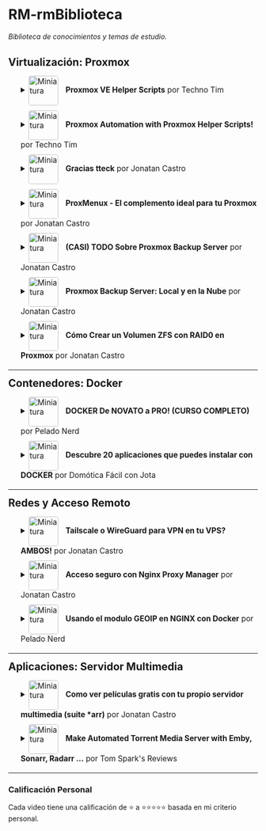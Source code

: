 # RM-rmBiblioteca
*Biblioteca de conocimientos y temas de estudio.*

<br>
  <h2 style="display:inline; vertical-align: middle;">Virtualización: Proxmox</h2>
  <div style="padding-left: 25px; padding-top: 10px;">
    <details>
      <summary style="font-size: 1.1em; padding: 5px 0;">
        <img src="https://i.ytimg.com/vi/gRVSbqXejtk/mqdefault.jpg" alt="Miniatura" width="60" style="margin-right: 10px; border-radius: 4px; vertical-align: middle;">
        <strong>Proxmox VE Helper Scripts</strong> por Techno Tim
      </summary>
      <div style="padding: 15px; overflow: hidden; border-left: 2px solid #ddd; margin-top: 5px; margin-left: 5px;">
        <a href="https://www.youtube.com/watch?v=gRVSbqXejtk" target="_blank"><img src="https://i.ytimg.com/vi/gRVSbqXejtk/mqdefault.jpg" alt="Miniatura del video Proxmox VE Helper Scripts" width="150" style="float: right; margin-left: 15px; border-radius: 8px;"></a>
        <strong><a href="https://www.youtube.com/watch?v=gRVSbqXejtk" target="_blank">Proxmox VE Helper Scripts</a></strong><br>
        por <a href="https://www.youtube.com/@TechnoTim" target="_blank">Techno Tim</a><br><br>
        <em>Introducción a Proxmox VE Helper-Scripts y cómo automatizar tareas y desplegar contenedores con un solo comando.</em><br><br>
        <strong>Calificación:</strong> ★★★★★<br>
        <em>Comentario pendiente.</em>
      </div>
    </details>
    <details>
      <summary style="font-size: 1.1em; padding: 5px 0;">
        <img src="https://i.ytimg.com/vi/kcpu4z5eSEU/mqdefault.jpg" alt="Miniatura" width="60" style="margin-right: 10px; border-radius: 4px; vertical-align: middle;">
        <strong>Proxmox Automation with Proxmox Helper Scripts!</strong> por Techno Tim
      </summary>
      <div style="padding: 15px; overflow: hidden; border-left: 2px solid #ddd; margin-top: 5px; margin-left: 5px;">
        <a href="https://www.youtube.com/watch?v=kcpu4z5eSEU" target="_blank"><img src="https://i.ytimg.com/vi/kcpu4z5eSEU/mqdefault.jpg" alt="Miniatura del video Proxmox Automation" width="150" style="float: right; margin-left: 15px; border-radius: 8px;"></a>
        <strong><a href="https://www.youtube.com/watch?v=kcpu4z5eSEU" target="_blank">Proxmox Automation with Proxmox Helper Scripts!</a></strong><br>
        por <a href="https://www.youtube.com/@TechnoTim" target="_blank">Techno Tim</a><br><br>
        <em>Automatiza Proxmox con los Helper-Scripts: ajustes de posinstalación, despliegue de contenedores LXC y servicios comunes.</em><br><br>
        <strong>Calificación:</strong> ★★★★★<br>
        <em>Comentario pendiente.</em>
      </div>
    </details>
    <details>
      <summary style="font-size: 1.1em; padding: 5px 0;">
        <img src="https://i.ytimg.com/vi/N6T_LnCxL9g/mqdefault.jpg" alt="Miniatura" width="60" style="margin-right: 10px; border-radius: 4px; vertical-align: middle;">
        <strong>Gracias tteck</strong> por Jonatan Castro
      </summary>
      <div style="padding: 15px; overflow: hidden; border-left: 2px solid #ddd; margin-top: 5px; margin-left: 5px;">
        <a href="https://www.youtube.com/watch?v=N6T_LnCxL9g" target="_blank"><img src="https://i.ytimg.com/vi/N6T_LnCxL9g/mqdefault.jpg" alt="Miniatura del video Gracias tteck" width="150" style="float: right; margin-left: 15px; border-radius: 8px;"></a>
        <strong><a href="https://www.youtube.com/watch?v=N6T_LnCxL9g" target="_blank">Gracias tteck</a></strong><br>
        por <a href="https://www.youtube.com/@JonatanCastro" target="_blank">Jonatan Castro</a><br><br>
        <em>Homenaje y agradecimiento a tteck, creador de los Proxmox VE Helper-Scripts, destacando su impacto en la comunidad.</em><br><br>
        <strong>Calificación:</strong> ★★★★★<br>
        <em>Comentario pendiente.</em>
      </div>
    </details>
    <details>
      <summary style="font-size: 1.1em; padding: 5px 0;">
        <img src="https://i.ytimg.com/vi/WtvcaK5lUZA/mqdefault.jpg" alt="Miniatura" width="60" style="margin-right: 10px; border-radius: 4px; vertical-align: middle;">
        <strong>ProxMenux - El complemento ideal para tu Proxmox</strong> por Jonatan Castro
      </summary>
      <div style="padding: 15px; overflow: hidden; border-left: 2px solid #ddd; margin-top: 5px; margin-left: 5px;">
        <a href="https://www.youtube.com/watch?v=WtvcaK5lUZA" target="_blank"><img src="https://i.ytimg.com/vi/WtvcaK5lUZA/mqdefault.jpg" alt="Miniatura del video Proxmenux" width="150" style="float: right; margin-left: 15px; border-radius: 8px;"></a>
        <strong><a href="https://www.youtube.com/watch?v=WtvcaK5lUZA" target="_blank">ProxMenux - El complemento ideal para tu Proxmox</a></strong><br>
        por <a href="https://www.youtube.com/@JonatanCastro" target="_blank">Jonatan Castro</a><br><br>
        <em>Presenta ProxMenux: un menú interactivo para administrar Proxmox VE y simplificar tareas de posinstalación y mantenimiento.</em><br><br>
        <strong>Calificación:</strong> ★★★☆☆<br>
        <em>Comentario pendiente.</em>
      </div>
    </details>
    <details>
      <summary style="font-size: 1.1em; padding: 5px 0;">
        <img src="https://i.ytimg.com/vi/sws3iNGKsXs/mqdefault.jpg" alt="Miniatura" width="60" style="margin-right: 10px; border-radius: 4px; vertical-align: middle;">
        <strong>(CASI) TODO Sobre Proxmox Backup Server</strong> por Jonatan Castro
      </summary>
      <div style="padding: 15px; overflow: hidden; border-left: 2px solid #ddd; margin-top: 5px; margin-left: 5px;">
        <a href="https://www.youtube.com/watch?v=sws3iNGKsXs" target="_blank"><img src="https://i.ytimg.com/vi/sws3iNGKsXs/mqdefault.jpg" alt="Miniatura del video PBS - Instalación" width="150" style="float: right; margin-left: 15px; border-radius: 8px;"></a>
        <strong><a href="https://www.youtube.com/watch?v=sws3iNGKsXs" target="_blank">(CASI) TODO Sobre Proxmox Backup Server</a></strong><br>
        por <a href="https://www.youtube.com/@JonatanCastro" target="_blank">Jonatan Castro</a><br><br>
        <em>Guía integral de PBS: instalación y configuración, creación de usuarios, sincronizaciones remotas, restauración y consejos prácticos.</em><br><br>
        <strong>Calificación:</strong> ★★★★☆<br>
        <em>Comentario pendiente.</em>
      </div>
    </details>
    <details>
      <summary style="font-size: 1.1em; padding: 5px 0;">
        <img src="https://i.ytimg.com/vi/lYdoCKGyqFc/mqdefault.jpg" alt="Miniatura" width="60" style="margin-right: 10px; border-radius: 4px; vertical-align: middle;">
        <strong>Proxmox Backup Server: Local y en la Nube</strong> por Jonatan Castro
      </summary>
      <div style="padding: 15px; overflow: hidden; border-left: 2px solid #ddd; margin-top: 5px; margin-left: 5px;">
        <a href="https://www.youtube.com/watch?v=lYdoCKGyqFc" target="_blank"><img src="https://i.ytimg.com/vi/lYdoCKGyqFc/mqdefault.jpg" alt="Miniatura del video Proxmox Backup Server en la Nube" width="150" style="float: right; margin-left: 15px; border-radius: 8px;"></a>
        <strong><a href="https://www.youtube.com/watch?v=lYdoCKGyqFc" target="_blank">Proxmox Backup Server: Local y en la Nube con Tuxis (Gratis!)</a></strong><br>
        por <a href="https://www.youtube.com/@JonatanCastro" target="_blank">Jonatan Castro</a><br><br>
        <em>Configura PBS en local y en la nube con almacenamiento remoto de Tuxis (plan gratuito).</em><br><br>
        <strong>Calificación:</strong> ★★★★☆<br>
        <em>Comentario pendiente.</em>
      </div>
    </details>
     <details>
      <summary style="font-size: 1.1em; padding: 5px 0;">
        <img src="https://i.ytimg.com/vi/pkwL2iuw9po/mqdefault.jpg" alt="Miniatura" width="60" style="margin-right: 10px; border-radius: 4px; vertical-align: middle;">
        <strong>Cómo Crear un Volumen ZFS con RAID0 en Proxmox</strong> por Jonatan Castro
      </summary>
      <div style="padding: 15px; overflow: hidden; border-left: 2px solid #ddd; margin-top: 5px; margin-left: 5px;">
        <a href="https://www.youtube.com/watch?v=pkwL2iuw9po" target="_blank"><img src="https://i.ytimg.com/vi/pkwL2iuw9po/mqdefault.jpg" alt="Miniatura del video ZFS en Proxmox" width="150" style="float: right; margin-left: 15px; border-radius: 8px;"></a>
        <strong><a href="https://www.youtube.com/watch?v=pkwL2iuw9po" target="_blank">Cómo Crear un Volumen ZFS con RAID0 en Proxmox</a></strong><br>
        por <a href="https://www.youtube.com/@JonatanCastro" target="_blank">Jonatan Castro</a><br><br>
        <em>Paso a paso para crear un pool ZFS en RAID0, repasando datasets/zvols y consideraciones de rendimiento.</em><br><br>
        <strong>Calificación:</strong> ★★★★☆<br>
        <em>Comentario pendiente.</em>
      </div>
    </details>
  </div>

---

  <h2 style="display:inline; vertical-align: middle;">Contenedores: Docker</h2>
  <div style="padding-left: 25px; padding-top: 10px;">
    <details>
      <summary style="font-size: 1.1em; padding: 5px 0;">
        <img src="https://i.ytimg.com/vi/CV_Uf3Dq-EU/mqdefault.jpg" alt="Miniatura" width="60" style="margin-right: 10px; border-radius: 4px; vertical-align: middle;">
        <strong>DOCKER De NOVATO a PRO! (CURSO COMPLETO)</strong> por Pelado Nerd
      </summary>
      <div style="padding: 15px; overflow: hidden; border-left: 2px solid #ddd; margin-top: 5px; margin-left: 5px;">
        <a href="https://www.youtube.com/watch?v=CV_Uf3Dq-EU" target="_blank"><img src="https://i.ytimg.com/vi/CV_Uf3Dq-EU/mqdefault.jpg" alt="Miniatura del curso Docker de novato a pro" width="150" style="float: right; margin-left: 15px; border-radius: 8px;"></a>
        <strong><a href="https://www.youtube.com/watch?v=CV_Uf3Dq-EU" target="_blank">DOCKER De NOVATO a PRO! (CURSO COMPLETO EN ESPAÑOL)</a></strong><br>
        por <a href="https://www.youtube.com/@pablokbs" target="_blank">Pelado Nerd</a><br><br>
        <em>Curso completo: instalación, imágenes y contenedores, volúmenes, redes, Dockerfile y Docker Compose.</em><br><br>
        <strong>Calificación:</strong> ★★★★★<br>
        <em>Comentario pendiente.</em>
      </div>
    </details>
    <details>
      <summary style="font-size: 1.1em; padding: 5px 0;">
        <img src="https://i.ytimg.com/vi/gqpJ7RE02Ao/mqdefault.jpg" alt="Miniatura" width="60" style="margin-right: 10px; border-radius: 4px; vertical-align: middle;">
        <strong>Descubre 20 aplicaciones que puedes instalar con DOCKER</strong> por Domótica Fácil con Jota
      </summary>
      <div style="padding: 15px; overflow: hidden; border-left: 2px solid #ddd; margin-top: 5px; margin-left: 5px;">
        <a href="https://www.youtube.com/watch?v=gqpJ7RE02Ao" target="_blank"><img src="https://i.ytimg.com/vi/gqpJ7RE02Ao/mqdefault.jpg" alt="Miniatura del video 20 apps con Docker" width="150" style="float: right; margin-left: 15px; border-radius: 8px;"></a>
        <strong><a href="https://www.youtube.com/watch?v=gqpJ7RE02Ao" target="_blank">Descubre 20 aplicaciones que puedes instalar con DOCKER… ¡te sorprenderás!</a></strong><br>
        por <a href="https://www.youtube.com/@DomoticaFacilconJota" target="_blank">Domótica Fácil con Jota</a><br><br>
        <em>Lista de 20 aplicaciones que puedes instalar usando Docker, más allá de la domótica.</em><br><br>
        <strong>Calificación:</strong> ★★★★☆<br>
        <em>Comentario pendiente.</em>
      </div>
    </details>
  </div>

---

  <h2 style="display:inline; vertical-align: middle;">Redes y Acceso Remoto</h2>
  <div style="padding-left: 25px; padding-top: 10px;">
    <details>
      <summary style="font-size: 1.1em; padding: 5px 0;">
        <img src="https://i.ytimg.com/vi/cxHwVsgVKRA/mqdefault.jpg" alt="Miniatura" width="60" style="margin-right: 10px; border-radius: 4px; vertical-align: middle;">
        <strong>Tailscale o WireGuard para VPN en tu VPS? AMBOS!</strong> por Jonatan Castro
      </summary>
      <div style="padding: 15px; overflow: hidden; border-left: 2px solid #ddd; margin-top: 5px; margin-left: 5px;">
        <a href="https://www.youtube.com/watch?v=cxHwVsgVKRA&list=PL5LXSDCW5qwaVdE4dTGAJAsELY96B_T5B&index=1" target="_blank"><img src="https://i.ytimg.com/vi/cxHwVsgVKRA/mqdefault.jpg" alt="Miniatura Tailscale vs WireGuard" width="150" style="float: right; margin-left: 15px; border-radius: 8px;"></a>
        <strong><a href="https://www.youtube.com/watch?v=cxHwVsgVKRA&list=PL5LXSDCW5qwaVdE4dTGAJAsELY96B_T5B&index=1" target="_blank">Tailscale o WireGuard para VPN en tu VPS? AMBOS!</a></strong><br>
        por <a href="https://www.youtube.com/@JonatanCastro" target="_blank">Jonatan Castro</a><br><br>
        <em>Comparativa y demo en un VPS: cuándo usar Tailscale o WireGuard y cómo combinarlos en un mismo servidor.</em><br><br>
        <strong>Calificación:</strong> ★★★★★<br>
        <em>Comentario pendiente.</em>
      </div>
    </details>
    <details>
      <summary style="font-size: 1.1em; padding: 5px 0;">
        <img src="https://i.ytimg.com/vi/0ghEc_R6png/mqdefault.jpg" alt="Miniatura" width="60" style="margin-right: 10px; border-radius: 4px; vertical-align: middle;">
        <strong>Acceso seguro con Nginx Proxy Manager</strong> por Jonatan Castro
      </summary>
      <div style="padding: 15px; overflow: hidden; border-left: 2px solid #ddd; margin-top: 5px; margin-left: 5px;">
        <a href="https://www.youtube.com/watch?v=0ghEc_R6png" target="_blank"><img src="https://i.ytimg.com/vi/0ghEc_R6png/mqdefault.jpg" alt="Miniatura Reverse Proxy explicado" width="150" style="float: right; margin-left: 15px; border-radius: 8px;"></a>
        <strong><a href="https://www.youtube.com/watch?v=0ghEc_R6png" target="_blank">🔒 Acceso seguro a tus servicios locales y remotos: Nginx Proxy Manager</a></strong><br>
        por <a href="https://www.youtube.com/@JonatanCastro" target="_blank">Jonatan Castro</a><br><br>
        <em>Explica qué es un reverse proxy y cómo configurar Nginx Proxy Manager con certificados de Let's Encrypt.</em><br><br>
        <strong>Calificación:</strong> ★★★★★<br>
        <em>Comentario pendiente.</em>
      </div>
    </details>
    <details>
      <summary style="font-size: 1.1em; padding: 5px 0;">
        <img src="https://i.ytimg.com/vi/ZpEfjsJamcU/mqdefault.jpg" alt="Miniatura" width="60" style="margin-right: 10px; border-radius: 4px; vertical-align: middle;">
        <strong>Usando el modulo GEOIP en NGINX con Docker</strong> por Pelado Nerd
      </summary>
      <div style="padding: 15px; overflow: hidden; border-left: 2px solid #ddd; margin-top: 5px; margin-left: 5px;">
        <a href="https://www.youtube.com/watch?v=ZpEfjsJamcU" target="_blank"><img src="https://i.ytimg.com/vi/ZpEfjsJamcU/mqdefault.jpg" alt="Miniatura GeoIP Nginx" width="150" style="float: right; margin-left: 15px; border-radius: 8px;"></a>
        <strong><a href="https://www.youtube.com/watch?v=ZpEfjsJamcU" target="_blank">Usando el modulo GEOIP en NGINX con Docker 🐳</a></strong><br>
        por <a href="https://www.youtube.com/@pablokbs" target="_blank">Pelado Nerd</a><br><br>
        <em>Uso del módulo GeoIP en Nginx dentro de Docker para redirigir por país a sitios o páginas diferentes.</em><br><br>
        <strong>Calificación:</strong> ★★★★☆<br>
        <em>Comentario pendiente.</em>
      </div>
    </details>
  </div>

---

  <h2 style="display:inline; vertical-align: middle;">Aplicaciones: Servidor Multimedia</h2>
  <div style="padding-left: 25px; padding-top: 10px;">
    <details>
      <summary style="font-size: 1.1em; padding: 5px 0;">
        <img src="https://i.ytimg.com/vi/t1RWOydFWy8/mqdefault.jpg" alt="Miniatura" width="60" style="margin-right: 10px; border-radius: 4px; vertical-align: middle;">
        <strong>Como ver películas gratis con tu propio servidor multimedia (suite *arr)</strong> por Jonatan Castro
      </summary>
      <div style="padding: 15px; overflow: hidden; border-left: 2px solid #ddd; margin-top: 5px; margin-left: 5px;">
        <a href="https://www.youtube.com/watch?v=t1RWOydFWy8" target="_blank"><img src="https://i.ytimg.com/vi/t1RWOydFWy8/mqdefault.jpg" alt="Miniatura Automatiza suite Arr" width="150" style="float: right; margin-left: 15px; border-radius: 8px;"></a>
        <strong><a href="https://www.youtube.com/watch?v=t1RWOydFWy8" target="_blank">Como ver películas gratis con tu propio servidor multimedia (suite *arr)</a></strong><br>
        por <a href="https://www.youtube.com/@JonatanCastro" target="_blank">Jonatan Castro</a><br><br>
        <em>Configuración de la suite *Arr (Radarr/Sonarr/Prowlarr) con qBittorrent y un servidor multimedia (Jellyfin o Plex) para automatizar descargas.</em><br><br>
        <strong>Calificación:</strong> ★★★★★<br>
        <em>Comentario pendiente.</em>
      </div>
    </details>
    <details>
      <summary style="font-size: 1.1em; padding: 5px 0;">
        <img src="https://i.ytimg.com/vi/LD8-Qr3B2-o/mqdefault.jpg" alt="Miniatura" width="60" style="margin-right: 10px; border-radius: 4px; vertical-align: middle;">
        <strong>Make Automated Torrent Media Server with Emby, Sonarr, Radarr ...</strong> por Tom Spark's Reviews
      </summary>
      <div style="padding: 15px; overflow: hidden; border-left: 2px solid #ddd; margin-top: 5px; margin-left: 5px;">
        <a href="https://www.youtube.com/watch?v=LD8-Qr3B2-o" target="_blank"><img src="https://i.ytimg.com/vi/LD8-Qr3B2-o/mqdefault.jpg" alt="Miniatura del video Make Automated Torrent Media Server" width="150" style="float: right; margin-left: 15px; border-radius: 8px;"></a>
        <strong><a href="https://www.youtube.com/watch?v=LD8-Qr3B2-o" target="_blank">Make Automated Torrent Media Server with Emby, Sonarr, Radarr ...</a></strong><br>
        por <strong>Tom Spark's Reviews</strong><br><br>
        <em>Guía para montar un servidor multimedia automatizado usando Emby, Sonarr, Radarr, Prowlarr y qBittorrent en Windows.</em><br><br>
        <strong>Calificación:</strong> ★★☆☆☆<br>
        <em>Solo le dejo 2 estrellas porque no me gustó que casi todo es de pago y para Windows.</em>
      </div>
    </details>
  </div>

---

### Calificación Personal
Cada video tiene una calificación de ⭐ a ⭐⭐⭐⭐⭐ basada en mi criterio personal.
